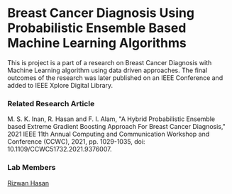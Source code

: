 # Breast Cancer Diagnosis Using Probabilistic Ensemble Based Machine Learning Algorithms
This is project is a part of a research on Breast Cancer Diagnosis with Machine Learning algorithm using data driven approaches. The final outcomes of the research was later published on an IEEE Conference and added to IEEE Xplore Digital Library.

### Related Research Article

M. S. K. Inan, R. Hasan and F. I. Alam, "A Hybrid Probabilistic Ensemble based Extreme Gradient Boosting Approach For Breast Cancer Diagnosis," 2021 IEEE 11th Annual Computing and Communication Workshop and Conference (CCWC), 2021, pp. 1029-1035, doi: 10.1109/CCWC51732.2021.9376007.

### Lab Members
[Rizwan Hasan](https://github.com/Rizwan-Hasan/)
